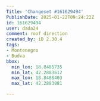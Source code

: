 ```yaml
---
Title: 'Changeset #161629494'
PublishDate: 2025-01-22T09:24:22Z
id: 161629494
user: dada24
comment: roof direction
created_by: iD 2.30.4
tags:
- Montenegro
- Budva
bbox:
  min_lon: 18.8485735
  min_lat: 42.2883612
  max_lon: 18.8486403
  max_lat: 42.2883981

---
```

